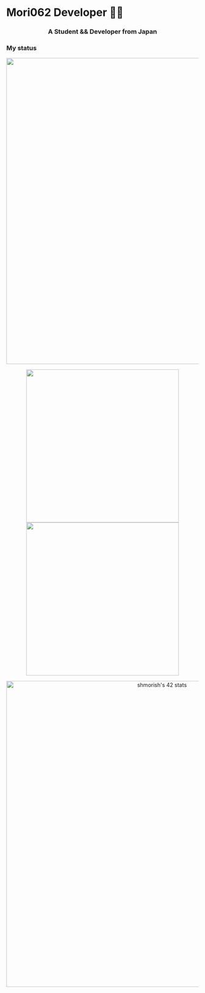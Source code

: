 # Mori062 Developer 👨‍💻
<h3 align="center">A Student && Developer from Japan</h3>

### My status
<p align="center">
  <img src="http://github-profile-summary-cards.vercel.app/api/cards/profile-details?username=Mori062&theme=nord_bright" width="800px" />
</p>
<div align="center">
  <img src="http://github-profile-summary-cards.vercel.app/api/cards/most-commit-language?username=Mori062&theme=nord_bright" width="400px" />
  <img src="http://github-profile-summary-cards.vercel.app/api/cards/productive-time?username=Mori062&theme=nord_bright&utcOffset=9" width="400px" />
</p>
<p align="center">
	<a href="https://github.com/JaeSeoKim/badge42">
		<img src="https://badge42.vercel.app/api/v2/cliqpey3e001608lb2omur6rb/stats?cursusId=21&coalitionId=310" alt="shmorish's 42 stats" width="800px" />
	</a>
</p>
